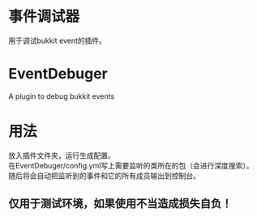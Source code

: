 # 事件调试器  
用于调试bukkit event的插件。  
# EventDebuger  
A plugin to debug bukkit events  
# 用法  
放入插件文件夹，运行生成配置。  
在EventDebuger/config.yml写上需要监听的类所在的包（会进行深度搜索）。  
随后将会自动把监听到的事件和它的所有成员输出到控制台。  
## 仅用于测试环境，如果使用不当造成损失自负！
